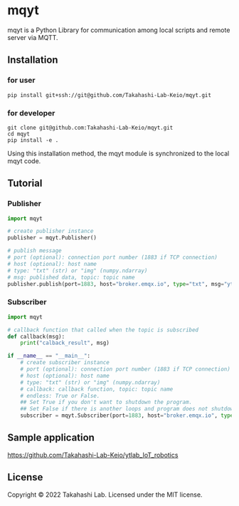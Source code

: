 # mqyt

mqyt is a Python Library for communication among local scripts and remote server via MQTT.

## Installation

### for user

```shell
pip install git+ssh://git@github.com/Takahashi-Lab-Keio/mqyt.git
```
### for developer

```shell
git clone git@github.com:Takahashi-Lab-Keio/mqyt.git
cd mqyt
pip install -e .
```

Using this installation method, the mqyt module is synchronized to the local mqyt code.

## Tutorial
### Publisher

```python
import mqyt

# create publisher instance
publisher = mqyt.Publisher()

# publish message
# port (optional): connection port number (1883 if TCP connection)
# host (optional): host name
# type: "txt" (str) or "img" (numpy.ndarray)
# msg: published data, topic: topic name
publisher.publish(port=1883, host="broker.emqx.io", type="txt", msg="ytlab", topic="topic_pub")
```
### Subscriber

```python
import mqyt

# callback function that called when the topic is subscribed
def callback(msg):
    print("calback_result", msg)

if __name__ == "__main__":
    # create subscriber instance
    # port (optional): connection port number (1883 if TCP connection)
    # host (optional): host name
    # type: "txt" (str) or "img" (numpy.ndarray)
    # callback: callback function, topic: topic name
    # endless: True or False. 
    ## Set True if you don't want to shutdown the program.
    ## Set False if there is another loops and program does not shutdown.
    subscriber = mqyt.Subscriber(port=1883, host="broker.emqx.io", type="txt", callback=callback, topic="topic_sub", endless=True)

```

## Sample application
https://github.com/Takahashi-Lab-Keio/ytlab_IoT_robotics

## License
Copyright &copy; 2022 Takahashi Lab.
Licensed under the MIT license.
